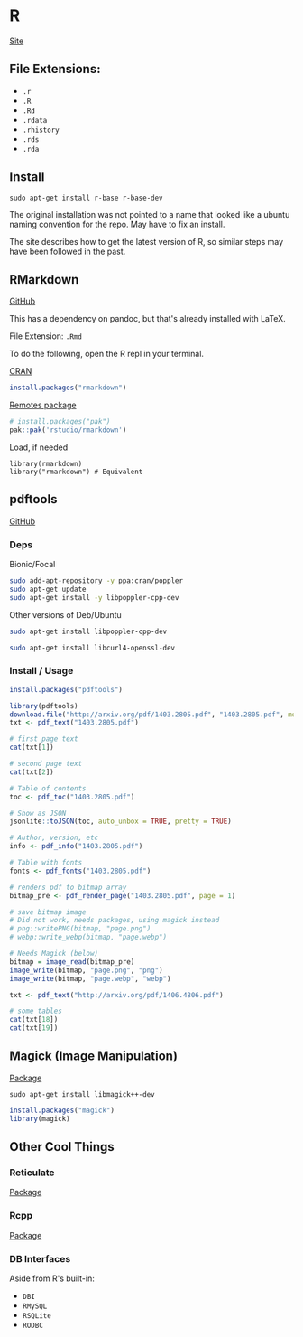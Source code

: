 # R

[Site](https://cran.r-project.org/bin/linux/ubuntu/fullREADME.html)

## File Extensions: 

* `.r`
* `.R`
* `.Rd`
* `.rdata`
* `.rhistory`
* `.rds`
* `.rda`

## Install

`sudo apt-get install r-base r-base-dev`

The original installation was not pointed to a name that looked like a ubuntu naming convention for the repo. May have to fix an install.

The site describes how to get the latest version of R, so similar steps may have been followed in the past.

## RMarkdown

[GitHub](https://github.com/rstudio/rmarkdown)

This has a dependency on pandoc, but that's already installed with LaTeX.

File Extension: `.Rmd`

To do the following, open the R repl in your terminal.

[CRAN](https://cran.r-project.org/)
```R
install.packages("rmarkdown")
```

[Remotes package](https://remotes.r-lib.org/)
```R
# install.packages("pak")
pak::pak('rstudio/rmarkdown')
```

Load, if needed
```
library(rmarkdown)
library("rmarkdown") # Equivalent
```

## pdftools

[GitHub](https://github.com/ropensci/pdftools)

### Deps

Bionic/Focal
```sh
sudo add-apt-repository -y ppa:cran/poppler
sudo apt-get update
sudo apt-get install -y libpoppler-cpp-dev
```

Other versions of Deb/Ubuntu
```sh
sudo apt-get install libpoppler-cpp-dev
```

```sh
sudo apt-get install libcurl4-openssl-dev
```

### Install / Usage

```R
install.packages("pdftools")
```

```R
library(pdftools)
download.file("http://arxiv.org/pdf/1403.2805.pdf", "1403.2805.pdf", mode = "wb")
txt <- pdf_text("1403.2805.pdf")

# first page text
cat(txt[1])

# second page text
cat(txt[2])
```

```R
# Table of contents
toc <- pdf_toc("1403.2805.pdf")

# Show as JSON
jsonlite::toJSON(toc, auto_unbox = TRUE, pretty = TRUE)
```

```R
# Author, version, etc
info <- pdf_info("1403.2805.pdf")

# Table with fonts
fonts <- pdf_fonts("1403.2805.pdf")
```

```R
# renders pdf to bitmap array
bitmap_pre <- pdf_render_page("1403.2805.pdf", page = 1)

# save bitmap image
# Did not work, needs packages, using magick instead
# png::writePNG(bitmap, "page.png")
# webp::write_webp(bitmap, "page.webp")

# Needs Magick (below)
bitmap = image_read(bitmap_pre)
image_write(bitmap, "page.png", "png")
image_write(bitmap, "page.webp", "webp")


```

```R
txt <- pdf_text("http://arxiv.org/pdf/1406.4806.pdf")

# some tables
cat(txt[18])
cat(txt[19])
```

## Magick (Image Manipulation)

[Package](https://cran.r-project.org/web/packages/magick/vignettes/intro.html#:~:text=The%20magick%20package%20provide%20a,an%20overwhelming%20amount%20of%20functionality.)

`sudo apt-get install libmagick++-dev`

```R
install.packages("magick")
library(magick)
```

## Other Cool Things

### Reticulate

[Package](https://cran.r-project.org/web/packages/reticulate/index.html)

### Rcpp

[Package](https://cran.r-project.org/web/packages/Rcpp/index.html)

### DB Interfaces

Aside from R's built-in:

* `DBI`
* `RMySQL`
* `RSQLite`
* `RODBC`

